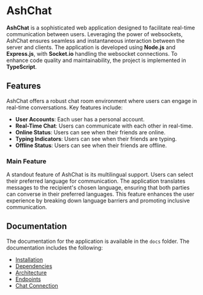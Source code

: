 # AshChat

**AshChat** is a sophisticated web application designed to facilitate real-time communication between users. Leveraging the power of websockets, AshChat ensures seamless and instantaneous interaction between the server and clients. The application is developed using __Node.js__ and __Express.js__, with __Socket.io__ handling the websocket connections. To enhance code quality and maintainability, the project is implemented in **TypeScript**.

## Features

AshChat offers a robust chat room environment where users can engage in real-time conversations. Key features include:

- **User Accounts**: Each user has a personal account.
- **Real-Time Chat**: Users can communicate with each other in real-time.
- **Online Status**: Users can see when their friends are online.
- **Typing Indicators**: Users can see when their friends are typing.
- **Offline Status**: Users can see when their friends are offline.

### Main Feature

A standout feature of AshChat is its multilingual support. Users can select their preferred language for communication. The application translates messages to the recipient's chosen language, ensuring that both parties can converse in their preferred languages. This feature enhances the user experience by breaking down language barriers and promoting inclusive communication.

## Documentation
The documentation for the application is available in the `docs` folder. The documentation includes the following:
- [Installation](./docs/installation.md)
- [Dependencies](./docs/dependencies.md)
- [Architecture](./docs/architecture.md)
- [Endpoints](./docs/endpoints.md)
- [Chat Connection](./docs/chat_connection.md)
